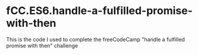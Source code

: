 # fCC.ES6.handle-a-fulfilled-promise-with-then
This is the code I used to complete the freeCodeCamp "handle a fulfilled promise with then" challenge

